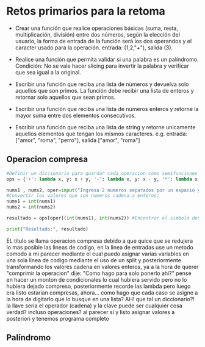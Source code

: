 # Retos primarios para la retoma
- Crear una función que realice operaciones básicas (suma, resta, multiplicación, división) entre dos números, según la elección del usuario, la forma de entrada de la función será los dos operandos y el caracter usado para la operación. entrada: (1,2,"+"), salida (3).

- Realice una función que permita validar si una palabra es un palíndromo. Condición: No se vale hacer slicing para invertir la palabra y verificar que sea igual a la original.

- Escribir una función que reciba una lista de números y devuelva solo aquellos que son primos. La función debe recibir una lista de enteros y retornar solo aquellos que sean primos.

- Escribir una función que reciba una lista de números enteros y retorne la mayor suma entre dos elementos consecutivos.

- Escribir una función que reciba una lista de string y retorne unicamente aquellos elementos que tengan los mismos caracteres. e.g. entrada: ["amor", "roma", "perro"], salida ["amor", "roma"]

## Operacion compresa
```python
#Definir un diccionario para guardar cada operacion como semifunciones
ops = {'+': lambda x, y: x + y, '-': lambda x, y: x - y, '*': lambda x, y: x * y, '/': lambda x, y: x / y}

nums1 , nums2, oper=input("Ingresa 2 numeros separados por un espacio y un operador (+ - * /): ").split()
#Convertir los valores que son numeros cadena a enteros:
nums1 = int(nums1)
nums2 = int(nums2)

resultado = ops[oper](int(nums1), int(nums2)) #Encontrar el simbolo dentro del diccionario y despues asignar valores para ejecutar la operacion

print("Resultado:", resultado)
```
EL titulo se llama operacion compresa debido a que quice que se redujera lo mas posible las lineas de codigo, en la linea de entradas use un metodo comodo a mi parecer mediante el cual puedo asignar varias variables en una sola linea de codigo mediante el uso de un split
y posteriormente transformando los valores cadena en valores enteros, ya a la hora de querer "comprimir la operacion" dije: "Como hago para solo ponerlo ahí?" pense en hacer un monton de condicionales lo cual hubiera servido pero no lo hubiera dejado compreso, posteriormente recorde las lambda pero luego era listo estarian compresas, ahora... como hago que cada caso se asigne a la hora de digitarlo que lo busque en una lista? AH! que tal un diccionario?! la llave seria el operador (cadena) y la clave puede ser cualquier cosa verdad? incluso operaciones? al parecer si y listo asignar valores a posteriori y tenemos programa completo

## Palíndromo
